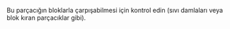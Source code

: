 Bu parçacığın bloklarla çarpışabilmesi için kontrol edin (sıvı damlaları veya blok kıran parçacıklar gibi).